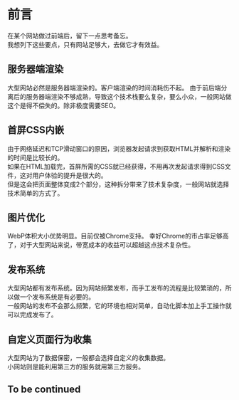 # 前言

在某个网站做过前端后，留下一点思考备忘。  
我想列下这些要点，只有网站足够大，去做它才有效益。

## 服务器端渲染

大型网站必然是服务器端渲染的。客户端渲染的时间消耗伤不起。
由于前后端分离后的服务器端渲染不够成熟，导致这个技术栈要么复杂，要么小众，一般网站做这个是得不偿失的。除非极度需要SEO。

## 首屏CSS内嵌

由于网络延迟和TCP滑动窗口的原因，浏览器发起请求到获取HTML并解析和渲染的时间是比较长的。  
如果在HTML加载完，首屏所需的CSS就已经获得，不用再次发起请求得到CSS文件，这对用户体验的提升是很大的。  
但是这会把页面整体变成2个部分，这种拆分带来了技术复杂度，一般网站就选择技术简单的方式了。

## 图片优化

WebP体积大小优势明显。目前仅被Chrome支持。
幸好Chrome的市占率足够高了，对于大型网站来说，带宽成本的收益可以超越这点技术复杂性。

## 发布系统

大型网站都有发布系统。因为网站频繁发布，而手工发布的流程是比较繁琐的，所以做一个发布系统是有必要的。  
一般网站的发布不会那么频繁，它的环境也相对简单，自动化脚本加上手工操作就可以完成发布了。

## 自定义页面行为收集

大型网站为了数据保密，一般都会选择自定义的收集数据。  
小网站则是能利用第三方的服务就用第三方服务。

## To be continued
